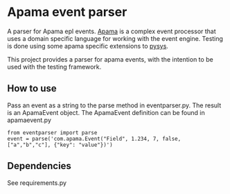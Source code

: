 # Apama event parser

A parser for Apama epl events. 
[Apama](http://www.softwareag.com/corporate/products/apama_webmethods/analytics/overview/default.asp) 
is a complex event processor that uses a domain specific language for working with the event engine.
Testing is done using some apama specific extensions to [pysys](https://sourceforge.net/projects/pysys/).

This project provides a parser for apama events, with the intention to be used with the testing framework.

## How to use

Pass an event as a string to the parse method in eventparser.py. The result is an ApamaEvent
object. The ApamaEvent definition can be found in apamaevent.py

```
from eventparser import parse
event = parse('com.apama.Event("Field", 1.234, 7, false, ["a","b","c"], {"key": "value"})')
```

## Dependencies
See requirements.py
